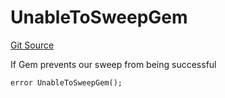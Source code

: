 # UnableToSweepGem
[Git Source](https://github.com/FloorDAO/floor-v2/blob/fce0c6edadd90eef36eb24d13cfb5b386eeb9d00/src/contracts/actions/gem/Sweep.sol)

If Gem prevents our sweep from being successful


```solidity
error UnableToSweepGem();
```

